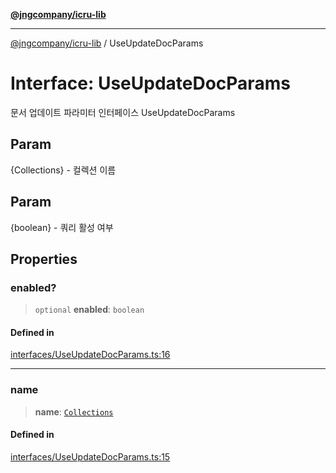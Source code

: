 [**@jngcompany/icru-lib**](../README.md)

***

[@jngcompany/icru-lib](../globals.md) / UseUpdateDocParams

# Interface: UseUpdateDocParams

문서 업데이트 파라미터 인터페이스
 UseUpdateDocParams

## Param

{Collections} - 컬렉션 이름

## Param

{boolean} - 쿼리 활성 여부

## Properties

### enabled?

> `optional` **enabled**: `boolean`

#### Defined in

[interfaces/UseUpdateDocParams.ts:16](https://github.com/jngcompany/icru-lib/blob/d5809ceca7cec295ab2df61cd05dc96c0f11bd66/src/interfaces/UseUpdateDocParams.ts#L16)

***

### name

> **name**: [`Collections`](../enumerations/Collections.md)

#### Defined in

[interfaces/UseUpdateDocParams.ts:15](https://github.com/jngcompany/icru-lib/blob/d5809ceca7cec295ab2df61cd05dc96c0f11bd66/src/interfaces/UseUpdateDocParams.ts#L15)
